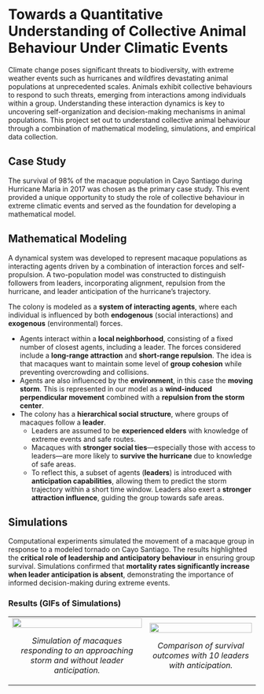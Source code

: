 # Towards a Quantitative Understanding of Collective Animal Behaviour Under Climatic Events

Climate change poses significant threats to biodiversity, with extreme weather events such as hurricanes and wildfires devastating animal populations at unprecedented scales. Animals exhibit collective behaviours to respond to such threats, emerging from interactions among individuals within a group. Understanding these interaction dynamics is key to uncovering self-organization and decision-making mechanisms in animal populations. This project set out to understand collective animal behaviour through a combination of mathematical modeling, simulations, and empirical data collection. 

## Case Study  

The survival of 98% of the macaque population in Cayo Santiago during Hurricane Maria in 2017 was chosen as the primary case study. This event provided a unique opportunity to study the role of collective behaviour in extreme climatic events and served as the foundation for developing a mathematical model.

## Mathematical Modeling  

A dynamical system was developed to represent macaque populations as interacting agents driven by a combination of interaction forces and self-propulsion. A two-population model was constructed to distinguish followers from leaders, incorporating alignment, repulsion from the hurricane, and leader anticipation of the hurricane’s trajectory.

The colony is modeled as a **system of interacting agents**, where each individual is influenced by both **endogenous** (social interactions) and **exogenous** (environmental) forces.

- Agents interact within a **local neighborhood**, consisting of a fixed number of closest agents, including a leader. The forces considered include a **long-range attraction** and **short-range repulsion**. The idea is that macaques want to maintain some level of **group cohesion** while preventing overcrowding and collisions.
- Agents are also influenced by the **environment**, in this case the **moving storm**. This is represented in our model as a **wind-induced perpendicular movement** combined with a **repulsion from the storm center**.
- The colony has a **hierarchical social structure**, where groups of macaques follow a **leader**.  
  - Leaders are assumed to be **experienced elders** with knowledge of extreme events and safe routes.  
  - Macaques with **stronger social ties**—especially those with access to leaders—are more likely to **survive the hurricane** due to knowledge of safe areas.  
  - To reflect this, a subset of agents (**leaders**) is introduced with **anticipation capabilities**, allowing them to predict the storm trajectory within a short time window. Leaders also exert a **stronger attraction influence**, guiding the group towards safe areas.


## Simulations  

Computational experiments simulated the movement of a macaque group in response to a modeled tornado on Cayo Santiago. The results highlighted the **critical role of leadership and anticipatory behaviour** in ensuring group survival. Simulations confirmed that **mortality rates significantly increase when leader anticipation is absent**, demonstrating the importance of informed decision-making during extreme events.  

### **Results (GIFs of Simulations)**  
<table>
  <tr>
    <td align="center">
      <img src="supplementary_material/simulation_0leaders.gif" width="100%">
      <p><em>Simulation of macaques responding to an approaching storm and without leader anticipation.</em></p>
    </td>
    <td align="center">
      <img src="supplementary_material/simulation_10leaders.gif" width="100%">
      <p><em>Comparison of survival outcomes with 10 leaders with anticipation.</em></p>
    </td>
  </tr>
</table>


